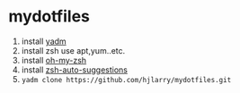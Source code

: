# mydotfiles

1. install [yadm](https://yadm.io/docs/install)
2. install zsh use apt,yum..etc.
3. install [oh-my-zsh](https://ohmyz.sh/#install)
4. install [zsh-auto-suggestions](https://github.com/zsh-users/zsh-autosuggestions/blob/master/INSTALL.md)
5. `yadm clone https://github.com/hjlarry/mydotfiles.git`
